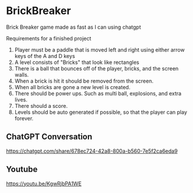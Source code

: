 # BrickBreaker
Brick Breaker game made as fast as I can using chatgpt


Requirements for a finished project
1. Player must be a paddle that is moved left and right using either arrow keys of the A and D keys
2. A level consists of "Bricks" that look like rectangles
3. There is a ball that bounces off of the player, bricks, and the screen walls.
4. When a brick is hit it should be removed from the screen.
5. When all bricks are gone a new level is created.
6. There should be power ups. Such as multi ball, explosions, and extra lives.
7. There should a score.
8. Levels should be auto generated if possible, so that the player can play forever.

## ChatGPT Conversation
https://chatgpt.com/share/678ec724-42a8-800a-b560-7e5f2ca6eda9

## Youtube
https://youtu.be/KgwRjbPA1WE